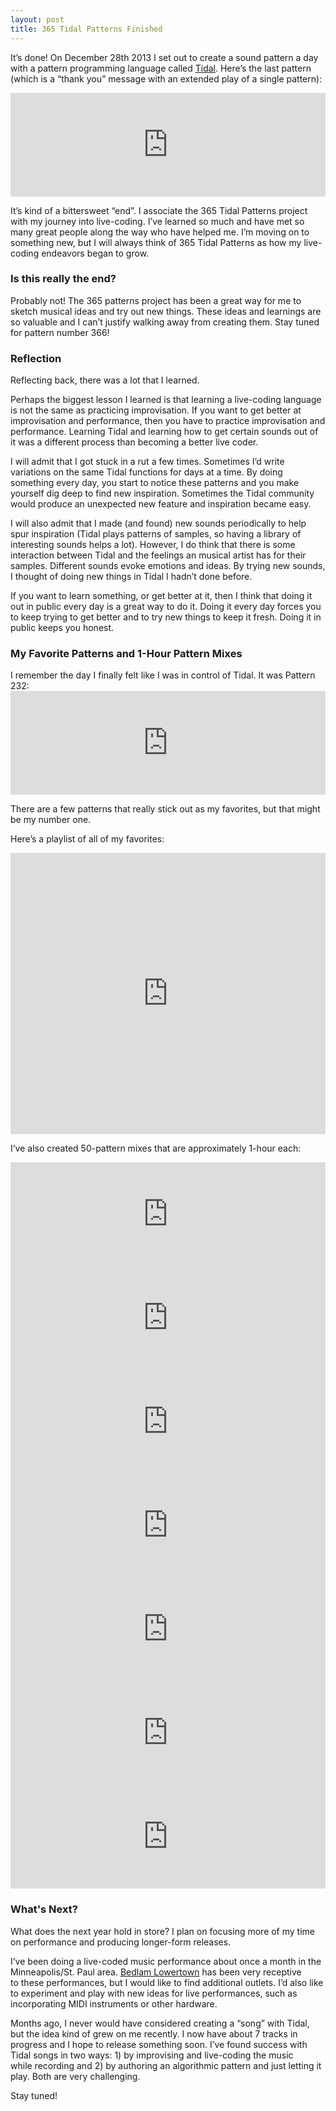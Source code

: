 ```yaml
---
layout: post
title: 365 Tidal Patterns Finished
---
```


It’s done! On December 28th 2013 I set out to create a sound pattern a day with a pattern programming language called <a href="http://yaxu.org/tidal">Tidal</a>. Here’s the last pattern (which is a “thank you” message with an extended play of a single pattern):

<iframe src="https://w.soundcloud.com/player/?url=https%3A//api.soundcloud.com/tracks/168758784&amp;color=ff5500&amp;auto_play=false&amp;hide_related=false&amp;show_comments=true&amp;show_user=true&amp;show_reposts=false" width="100%" height="166" frameborder="no" scrolling="no"></iframe>

It’s kind of a bittersweet “end”. I associate the 365 Tidal Patterns project with my journey into live-coding. I’ve learned so much and have met so many great people along the way who have helped me. I’m moving on to something new, but I will always think of 365 Tidal Patterns as how my live-coding endeavors began to grow.
<h3>Is this really the end?</h3>
Probably not! The 365 patterns project has been a great way for me to sketch musical ideas and try out new things. These ideas and learnings are so valuable and I can’t justify walking away from creating them. Stay tuned for pattern number 366!
<h3>Reflection</h3>
Reflecting back, there was a lot that I learned.

Perhaps the biggest lesson I learned is that learning a live-coding language is not the same as practicing improvisation. If you want to get better at improvisation and performance, then you have to practice improvisation and performance. Learning Tidal and learning how to get certain sounds out of it was a different process than becoming a better live coder.

I will admit that I got stuck in a rut a few times. Sometimes I’d write variations on the same Tidal functions for days at a time. By doing something every day, you start to notice these patterns and you make yourself dig deep to find new inspiration. Sometimes the Tidal community would produce an unexpected new feature and inspiration became easy.

I will also admit that I made (and found) new sounds periodically to help spur inspiration (Tidal plays patterns of samples, so having a library of interesting sounds helps a lot). However, I do think that there is some interaction between Tidal and the feelings an musical artist has for their samples. Different sounds evoke emotions and ideas. By trying new sounds, I thought of doing new things in Tidal I hadn’t done before.

If you want to learn something, or get better at it, then I think that doing it out in public every day is a great way to do it. Doing it every day forces you to keep trying to get better and to try new things to keep it fresh. Doing it in public keeps you honest.
<h3>My Favorite Patterns and 1-Hour Pattern Mixes</h3>
I remember the day I finally felt like I was in control of Tidal. It was Pattern 232:

<iframe src="https://w.soundcloud.com/player/?url=https%3A//api.soundcloud.com/tracks/153484670&amp;color=ff5500&amp;auto_play=false&amp;hide_related=false&amp;show_comments=true&amp;show_user=true&amp;show_reposts=false" width="100%" height="166" frameborder="no" scrolling="no"></iframe>

There are a few patterns that really stick out as my favorites, but that might be my number one.

Here’s a playlist of all of my favorites:

<iframe src="https://w.soundcloud.com/player/?url=https%3A//api.soundcloud.com/playlists/38428742&amp;color=ff5500&amp;auto_play=false&amp;hide_related=false&amp;show_comments=true&amp;show_user=true&amp;show_reposts=false" width="100%" height="450" frameborder="no" scrolling="no"></iframe>

I’ve also created 50-pattern mixes that are approximately 1-hour each:

<!-- 1 -->

<iframe src="https://w.soundcloud.com/player/?url=https%3A//api.soundcloud.com/tracks/141046580&amp;color=ff5500&amp;auto_play=false&amp;hide_related=false&amp;show_comments=true&amp;show_user=true&amp;show_reposts=false" width="100%" height="166" frameborder="no" scrolling="no"></iframe>

<!-- 51 -->

<iframe src="https://w.soundcloud.com/player/?url=https%3A//api.soundcloud.com/tracks/142915077&amp;color=ff5500&amp;auto_play=false&amp;hide_related=false&amp;show_comments=true&amp;show_user=true&amp;show_reposts=false" width="100%" height="166" frameborder="no" scrolling="no"></iframe>

<!-- 101 -->

<iframe src="https://w.soundcloud.com/player/?url=https%3A//api.soundcloud.com/tracks/152316578&amp;color=ff5500&amp;auto_play=false&amp;hide_related=false&amp;show_comments=true&amp;show_user=true&amp;show_reposts=false" width="100%" height="166" frameborder="no" scrolling="no"></iframe>

<!-- 151 -->

<iframe src="https://w.soundcloud.com/player/?url=https%3A//api.soundcloud.com/tracks/152319550&amp;color=ff5500&amp;auto_play=false&amp;hide_related=false&amp;show_comments=true&amp;show_user=true&amp;show_reposts=false" width="100%" height="166" frameborder="no" scrolling="no"></iframe>

<!-- 201 -->

<iframe src="https://w.soundcloud.com/player/?url=https%3A//api.soundcloud.com/tracks/168648075&amp;color=ff5500&amp;auto_play=false&amp;hide_related=false&amp;show_comments=true&amp;show_user=true&amp;show_reposts=false" width="100%" height="166" frameborder="no" scrolling="no"></iframe>

<!-- 251 -->

<iframe src="https://w.soundcloud.com/player/?url=https%3A//api.soundcloud.com/tracks/168650186&amp;color=ff5500&amp;auto_play=false&amp;hide_related=false&amp;show_comments=true&amp;show_user=true&amp;show_reposts=false" width="100%" height="166" frameborder="no" scrolling="no"></iframe>

<!-- 301 -->

<iframe src="https://w.soundcloud.com/player/?url=https%3A//api.soundcloud.com/tracks/168756975&amp;color=ff5500&amp;auto_play=false&amp;hide_related=false&amp;show_comments=true&amp;show_user=true&amp;show_reposts=false" width="100%" height="166" frameborder="no" scrolling="no"></iframe>
<h3>What's Next?</h3>
What does the next year hold in store? I plan on focusing more of my time on performance and producing longer-form releases.

I’ve been doing a live-coded music performance about once a month in the Minneapolis/St. Paul area. <a href="http://bedlamtheatre.org/bedlam-lowertown/">Bedlam Lowertown</a> has been very receptive to these performances, but I would like to find additional outlets. I’d also like to experiment and play with new ideas for live performances, such as incorporating MIDI instruments or other hardware.

Months ago, I never would have considered creating a “song” with Tidal, but the idea kind of grew on me recently. I now have about 7 tracks in progress and I hope to release something soon. I’ve found success with Tidal songs in two ways: 1) by improvising and live-coding the music while recording and 2) by authoring an algorithmic pattern and just letting it play. Both are very challenging.

Stay tuned!

